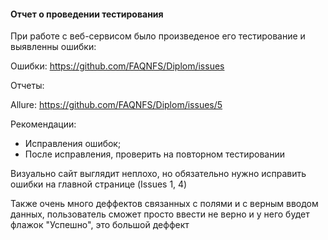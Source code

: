 
#### **Отчет о проведении тестирования**
При работе с веб-сервисом было произведеное его тестирование и выявленны ошибки:

Ошибки: https://github.com/FAQNFS/Diplom/issues

Отчеты:

Allure: https://github.com/FAQNFS/Diplom/issues/5

Рекомендации:
* Исправления ошибок;
* После исправления, проверить на повторном тестировании

Визуально сайт выглядит неплохо, но обязательно нужно исправить ошибки на главной странице (Issues 1, 4)

Также очень много деффектов связанных с полями и с верным вводом данных, пользователь сможет просто ввести не верно и у него будет флажок "Успешно", это большой деффект
